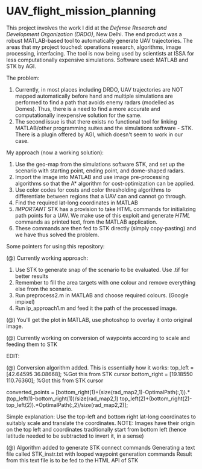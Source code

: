 # UAV_flight_mission_planning

This project involves the work I did at the *Defense Research and Development Organization (DRDO)*, New Delhi. The end product was a robust MATLAB-based tool to automatically generate UAV trajectories. The areas that my project touched: operations research, algorithms, image processing, interfacing. The tool is now being used by scientists at ISSA for less computationally expensive simulations. Software used: MATLAB and STK by AGI.
 
The problem: 
  1. Currently, in most places including DRDO, UAV trajectories are NOT mapped automatically before hand and multiple simulations are performed to find a path that avoids enemy radars (modelled as Domes). Thus, there is a need to find a more accurate and computationally inexpensive solution for the same.
  2. The second issue is that there exists no functional tool for linking MATLAB/other programming suites and the simulations software - STK. There is a plugin offered by AGI, which doesn't seem to work in our case. 

My approach (now a working solution):
  1. Use the geo-map from the simulations software STK, and set up the scenario with starting point, ending point, and dome-shaped radars.
  2. Import the image into MATLAB and use image pre-processing algorithms so that the A* algorithm for cost-optimization can be applied.
  3. Use color codes for costs and color thresholding algorithms to differentiate between regions that a UAV can and cannot go through.
  4. Find the required lat-long coordinates in MATLAB
  5. *IMPORTANT* STK has a provision to take HTML commands for initializing path points for a UAV. We make use of this exploit and generate *HTML* commands as printed text, from the MATLAB application.
  6. These commands are then fed to STK directly (simply copy-pasting) and we have thus solved the problem.

Some pointers for using this repository:

(@) Currently working approach:
  1. Use STK to generate snap of the scenario to be evaluated. Use .tif for better results
  2. Remember to fill the area targets with one colour and remove everything else from the scenario.
  2. Run preprocess2.m in MATLAB and choose required colours. (Google impixel)
  3. Run ip_approach1.m and feed it the path of the processed image.
  
(@) You'll get the plot in MATLAB, use photoshop to overlay it onto original image.

(@) Currently working on conversion of waypoints according to scale and feeding them to STK

EDIT:

(@) Conversion algorithm added. This is essentially how it works:
top_left = [42.64595 36.08668]; %Got this from STK cursor
bottom_right = [19.18550 110.76360]; %Got this from STK cursor

converted_points = [bottom_right(1)+(size(rad_map2,1)-OptimalPath(:,1)).*(top_left(1)-bottom_right(1))/size(rad_map2,1) top_left(2)+(bottom_right(2)-top_left(2)).*OptimalPath(:,2)/size(rad_map2,2)];

Simple explanation: Use the top-left and bottom right lat-long coordinates to suitably scale and translate the coordinates. 
NOTE: Images have their origin on the top left and coordinates traditionally start from bottom left (hence latitude needed to be subtracted to invert it, in a sense)

(@) Algorithm added to generate STK connect commands
Generating a text file called STK_instr.txt with looped waypoint generation commands
Result from this text file is to be fed to the HTML API of STK
